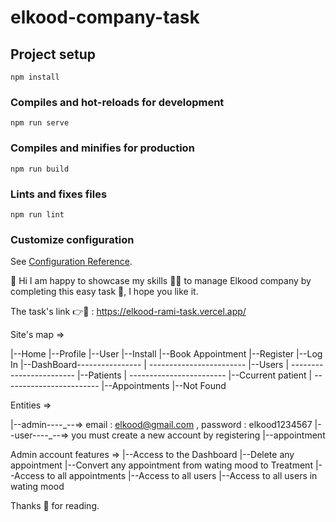 # elkood-company-task

## Project setup

```
npm install
```

### Compiles and hot-reloads for development

```
npm run serve
```

### Compiles and minifies for production

```
npm run build
```

### Lints and fixes files

```
npm run lint
```

### Customize configuration

See [Configuration Reference](https://cli.vuejs.org/config/).

👋 Hi I am happy to showcase my skills 🧠💪 to manage Elkood company by completing this easy task 🎯,
I hope you like it.

The task's link 👉🔗 : https://elkood-rami-task.vercel.app/

Site's map =>

|--Home
|--Profile
|--User
|--Install
|--Book Appointment
|--Register
|--Log In
|--DashBoard----------------
| ------------------------ |--Users
| ------------------------ |--Patients
| ------------------------ |--Ccurrent patient
| ------------------------ |--Appointments
|--Not Found

Entities =>

|--admin----\_--=> email : elkood@gmail.com , password : elkood1234567
|--user----\_--=> you must create a new account by registering
|--appointment

Admin account features =>
|--Access to the Dashboard
|--Delete any appointment
|--Convert any appointment from wating mood to Treatment
|--Access to all appointments
|--Access to all users
|--Access to all users in wating mood

Thanks 🙏 for reading.
